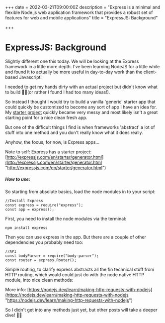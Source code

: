 +++
date = 2022-03-21T09:00:00Z
description = "Express is a minimal and flexible Node.js web application framework that provides a robust set of features for web and mobile applications"
title = "ExpressJS: Background"

+++
# ExpressJS: Background

Slightly different one this today. We will be looking at the Express framework in a little more depth. I've been learning NodeJS for a little while and found it to actually be more useful in day-to-day work than the client-based Javascript!

I needed to get my hands dirty with an actual project but didn't know what to build 🤦‍♂️(or rather I found I had too many ideas!). 

So instead I thought I would try to build a vanilla 'generic' starter app that could quickly be customized to become any sort of app I have an idea for. My [starter project](https://github.com/danpetersen-ghub/NodeJS-Starter "NodeJS Starter") quickly became very messy and most likely isn't a great starting point for a nice clean fresh app. 

But one of the difficult things I find is when frameworks 'abstract' a lot of stuff into one method and you don't really know what it does really. 

Anyhow, the focus, for now, is Express apps...

Note to self: Express has a starter project: [http://expressjs.com/en/starter/generator.html](http://expressjs.com/en/starter/generator.html  "http://expressjs.com/en/starter/generator.html")

##### How to use: 

So starting from absolute basics, load the node modules in to your script:

    //Install Express
    const express = require("express");
    const app = express();

First, you need to install the node modules via the terminal:

    npm install express 

Then you can use express in the app. But there are a couple of other dependencies you probably need too:

    //API
    const bodyParser = require("body-parser");
    const router = express.Router();

Simple routing, to clarify express abstracts all the fin technical stuff from HTTP routing, which would could just do with the node native HTTP module, into nice clean methods:

More info: [https://nodejs.dev/learn/making-http-requests-with-nodejs](https://nodejs.dev/learn/making-http-requests-with-nodejs "https://nodejs.dev/learn/making-http-requests-with-nodejs")

So I didn't get into any methods just yet, but other posts will take a deeper dive! 👨‍🎓 